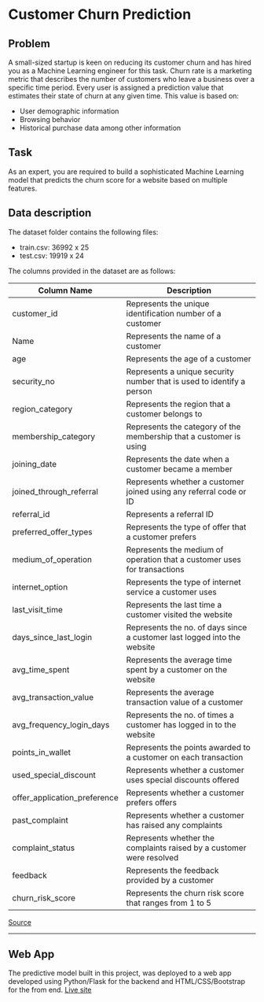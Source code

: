 # Customer Churn Prediction
## Problem
A small-sized startup is keen on reducing its customer churn and has hired you as a Machine Learning engineer for this task. Churn rate is a marketing metric that describes the number of customers who leave a business over a specific time period. Every user is assigned a prediction value that estimates their state of churn at any given time. This value is based on:
- User demographic information
- Browsing behavior
- Historical purchase data among other information

## Task
As an expert, you are required to build a sophisticated Machine Learning model that predicts the churn score for a website based on multiple features.

## Data description
The dataset folder contains the following files:
- train.csv: 36992 x 25
- test.csv: 19919 x 24

The columns provided in the dataset are as follows:

| Column Name                   | Description                                                                 |
|-------------------------------|-----------------------------------------------------------------------------|
| customer_id                   | Represents the unique identification number of a customer                   |
| Name                          | Represents the name of a customer                                           |
| age                           | Represents the age of a customer                                            |
| security_no                   | Represents a unique security number that is used to identify a person       |
| region_category               | Represents the region that a customer belongs to                            |
| membership_category           | Represents the category of the membership that a customer is using          |
| joining_date                  | Represents the date when a customer became a member                         |
| joined_through_referral       | Represents whether a customer joined using any referral code or ID          |
| referral_id                   | Represents a referral ID                                                    |
| preferred_offer_types         | Represents the type of offer that a customer prefers                        |
| medium_of_operation           | Represents the medium of operation that a customer uses for transactions    |
| internet_option               | Represents the type of internet service a customer uses                     |
| last_visit_time               | Represents the last time a customer visited the website                     |
| days_since_last_login         | Represents the no. of days since a customer last logged into the website     |
| avg_time_spent                | Represents the average time spent by a customer on the website              |
| avg_transaction_value         | Represents the average transaction value of a customer                      |
| avg_frequency_login_days      | Represents the no. of times a customer has logged in to the website          |
| points_in_wallet              | Represents the points awarded to a customer on each transaction             |
| used_special_discount         | Represents whether a customer uses special discounts offered                |
| offer_application_preference  | Represents whether a customer prefers offers                                |
| past_complaint                | Represents whether a customer has raised any complaints                     |
| complaint_status              | Represents whether the complaints raised by a customer were resolved        |
| feedback                      | Represents the feedback provided by a customer                              |
| churn_risk_score              | Represents the churn risk score that ranges from 1 to 5                     |


[Source](https://www.hackerearth.com/problem/machine-learning/predict-the-churn-risk-rate-11-fb7a760d/)


---

## Web App
The predictive model built in this project, was deployed to a web app developed using Python/Flask for the backend and HTML/CSS/Bootstrap for the from end. [Live site](https://kustomer-churn-prediction.herokuapp.com/)
